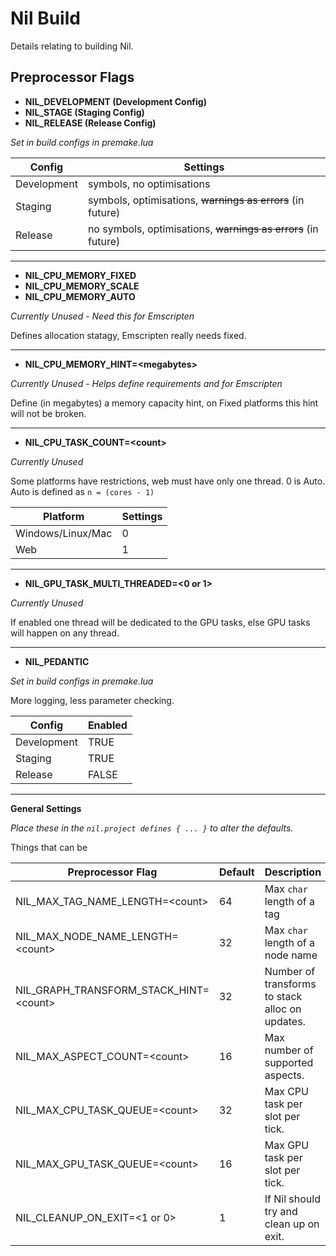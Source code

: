 # Nil Build

Details relating to building Nil.

## Preprocessor Flags

- **NIL_DEVELOPMENT (Development Config)**
- **NIL_STAGE (Staging Config)**
- **NIL_RELEASE (Release Config)**

_Set in build configs in premake.lua_

Config      | Settings
------------|---------
Development | symbols, no optimisations
Staging     | symbols, optimisations, ~~warnings as errors~~ (in future)
Release     | no symbols, optimisations, ~~warnings as errors~~ (in future)

---

- **NIL_CPU_MEMORY_FIXED**
- **NIL_CPU_MEMORY_SCALE**
- **NIL_CPU_MEMORY_AUTO**

_Currently Unused - Need this for Emscripten_

Defines allocation statagy, Emscripten really needs fixed.

---

- **NIL_CPU_MEMORY_HINT=\<megabytes\>**

_Currently Unused - Helps define requirements and for Emscripten_

Define (in megabytes) a memory capacity hint, on Fixed platforms this hint will
not be broken.

---

- **NIL_CPU_TASK_COUNT=\<count\>**

_Currently Unused_

Some platforms have restrictions, web must have only one thread.
0 is Auto. Auto is defined as `n = (cores - 1)`

Platform                 | Settings
-------------------------|---------
Windows/Linux/Mac        | 0
Web                      | 1

---

- **NIL_GPU_TASK_MULTI_THREADED=\<0 or 1\>**

_Currently Unused_

If enabled one thread will be dedicated to the GPU tasks, else GPU tasks will
happen on any thread.


---

- **NIL_PEDANTIC**

_Set in build configs in premake.lua_

More logging, less parameter checking.

Config        | Enabled
--------------|---------
Development   | TRUE
Staging       | TRUE
Release       | FALSE


---

**General Settings**

_Place these in the `nil.project defines { ... }` to alter the defaults._

Things that can be

Preprocessor Flag                        | Default | Description
-----------------------------------------|---------|------------
NIL_MAX_TAG_NAME_LENGTH=\<count\>        | 64      | Max `char` length of a tag
NIL_MAX_NODE_NAME_LENGTH=\<count\>       | 32      | Max `char` length of a node name
NIL_GRAPH_TRANSFORM_STACK_HINT=\<count\> | 32      | Number of transforms to stack alloc on updates.
NIL_MAX_ASPECT_COUNT=\<count\>           | 16      | Max number of supported aspects.
NIL_MAX_CPU_TASK_QUEUE=\<count\>         | 32      | Max CPU task per slot per tick.
NIL_MAX_GPU_TASK_QUEUE=\<count\>         | 16      | Max GPU task per slot per tick.
NIL_CLEANUP_ON_EXIT=\<1 or 0\>           | 1       | If Nil should try and clean up on exit.
